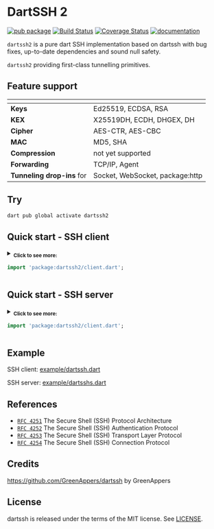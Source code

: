 # DartSSH 2

[![pub package](https://img.shields.io/pub/v/dartssh.svg)](https://pub.dartlang.org/packages/dartssh) [![Build Status](https://travis-ci.org/GreenAppers/dartssh.svg?branch=master)](https://travis-ci.org/GreenAppers/dartssh) [![Coverage Status](https://coveralls.io/repos/github/GreenAppers/dartssh/badge.svg?branch=master)](https://coveralls.io/github/GreenAppers/dartssh?branch=master) [![documentation](https://img.shields.io/badge/Documentation-dartssh-blue.svg)](https://www.dartdocs.org/documentation/dartssh/latest/)

`dartssh2`  is a pure dart SSH implementation based on dartssh with bug fixes, up-to-date dependencies and sound null safety.

`dartssh2` providing first-class tunnelling primitives.

## Feature support

| <!-- -->                   | <!-- -->                        |
|----------------------------|---------------------------------|
| **Keys**                   | Ed25519, ECDSA, RSA             |
| **KEX**                    | X25519DH, ECDH, DHGEX, DH       |
| **Cipher**                 | AES-CTR, AES-CBC                |
| **MAC**                    | MD5, SHA                        |
| **Compression**            | not yet supported               |
| **Forwarding**             | TCP/IP, Agent                   |
| **Tunneling drop-ins** for | Socket, WebSocket, package:http |

## Try

```sh
dart pub global activate dartssh2
```

## Quick start - SSH client

<!-- <table><tbody ><tr></tr><tr><td> -->
<details >
<summary>
<sub><b>Click to see more:</b></sub>
<!-- <h6>Import required files</h6> -->

```dart
import 'package:dartssh2/client.dart';
```
</summary>
<!-- <hr> -->
<h6>Write the following HTML</h6>

 ```html
<div class="container">
    <canvas id="myChart"></canvas>
</div>
```
<h6>... and JS</h6>

```js
var data = {{ chartJSON | safe }}
var ctx = document.getElementById("myChart").getContext('2d');
var myChart = new Chart(ctx, data);
```
</details>
<!-- </td></tr></tbody></table> -->

## Quick start - SSH server

<!-- <table><tbody ><tr></tr><tr><td> -->
<details >
<summary>
<sub><b>Click to see more:</b></sub>
<!-- <h6>Import required files</h6> -->

```dart
import 'package:dartssh2/client.dart';
```
</summary>
<!-- <hr> -->
<h6>Write the following HTML</h6>

 ```html
<div class="container">
    <canvas id="myChart"></canvas>
</div>
```
<h6>... and JS</h6>

```js
var data = {{ chartJSON | safe }}
var ctx = document.getElementById("myChart").getContext('2d');
var myChart = new Chart(ctx, data);
```
</details>
<!-- </td></tr></tbody></table> -->

## Example

SSH client: [example/dartssh.dart](example/dartssh.dart)

SSH server: [example/dartsshs.dart](example/dartsshs.dart)

## References

- [`RFC 4251`](https://datatracker.ietf.org/doc/html/rfc4251) The Secure Shell (SSH) Protocol Architecture
- [`RFC 4252`](https://datatracker.ietf.org/doc/html/rfc4252) The Secure Shell (SSH) Authentication Protocol
- [`RFC 4253`](https://datatracker.ietf.org/doc/html/rfc4253) The Secure Shell (SSH) Transport Layer Protocol
- [`RFC 4254`](https://datatracker.ietf.org/doc/html/rfc4254) The Secure Shell (SSH) Connection Protocol

## Credits

https://github.com/GreenAppers/dartssh by GreenAppers

## License

dartssh is released under the terms of the MIT license. See [LICENSE](LICENSE).